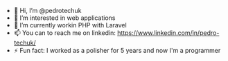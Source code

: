 - 👋 Hi, I’m @pedrotechuk
- 👀 I’m interested in web applications
- 🌱 I’m currently workin PHP with Laravel
- 📫 You can to reach me on linkedin: https://www.linkedin.com/in/pedro-techuk/
- ⚡ Fun fact: I worked as a polisher for 5 years and now I'm a programmer 

<!---
PedroTechuk/PedroTechuk is a ✨ special ✨ repository because its `README.md` (this file) appears on your GitHub profile.
You can click the Preview link to take a look at your changes.
--->
